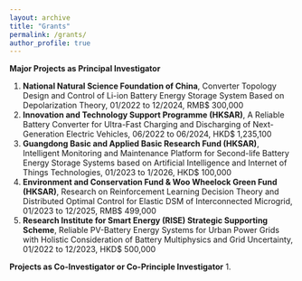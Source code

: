 ```yaml
---
layout: archive
title: "Grants"
permalink: /grants/
author_profile: true
---
```


**Major Projects as Principal Investigator**

1.	**National Natural Science Foundation of China**, Converter Topology Design and Control of Li-ion Battery Energy Storage System Based on Depolarization Theory, 01/2022 to 12/2024, RMB$ 300,000
2.	**Innovation and Technology Support Programme (HKSAR)**, A Reliable Battery Converter for Ultra-Fast Charging and Discharging of Next-Generation Electric Vehicles, 06/2022 to 06/2024, HKD$ 1,235,100
3.	**Guangdong Basic and Applied Basic Research Fund (HKSAR)**, Intelligent Monitoring and Maintenance Platform for Second-life Battery Energy Storage Systems based on Artificial Intelligence and Internet of Things Technologies, 01/2023 to 1/2026, HKD$ 100,000
4.	**Environment and Conservation Fund & Woo Wheelock Green Fund (HKSAR)**, Research on Reinforcement Learning Decision Theory and Distributed Optimal Control for Elastic DSM of Interconnected Microgrid, 01/2023 to 12/2025, RMB$ 499,000
5.	**Research Institute for Smart Energy (RISE) Strategic Supporting Scheme**, Reliable PV-Battery Energy Systems for Urban Power Grids with Holistic Consideration of Battery Multiphysics and Grid Uncertainty, 01/2022 to 12/2023, HKD$ 500,000


**Projects as Co-Investigator or Co-Principle Investigator**
1. 
